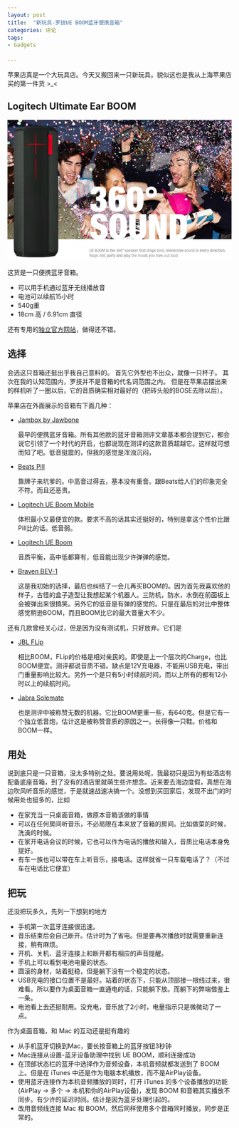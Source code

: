 ```yaml
---
layout: post
title:  "新玩具-罗技UE BOOM蓝牙便携音箱"
categories: 评论
tags:
- Gadgets

---
```

苹果店真是一个大玩具店。今天又搬回来一只新玩具。貌似这也是我从上海苹果店买的第一件货 >_<
## Logitech Ultimate Ear BOOM

![Logitech UE Boom](/images/20130607_logitech_ue_boom.png)

这货是一只便携蓝牙音箱。

*   可以用手机通过蓝牙无线播放音
*   电池可以续航15小时
*   540g重
*   18cm 高 / 6.91cm 直径

还有专用的[独立官方网站](http://www.ultimateears.com/en-us/boom)，做得还不错。

## 选择
会选这只音箱还挺出乎我自己意料的。
首先它外型也不出众，就像一只杯子。
其次在我的认知范围内，罗技并不是音箱的代名词范围之内。
但是在苹果店摆出来的样机听了一圈以后，它的音质确实相对最好的（把砖头般的BOSE去除以后）。

苹果店在外面展示的音箱有下面几种：

*   [Jambox by Jawbone][1]

    最早的便携蓝牙音箱。所有其他款的蓝牙音箱测评文章基本都会提到它，都会说它引领了一个时代的开启，也都说现在测评的这款音质超越它。这样就可想而知了吧。低音挺震的，但我的感觉是浑浊沉闷，
    
*   [Beats Pill][2]

    靠牌子来坑爹的。中高音过得去，基本没有重音。跟Beats给人们的印象完全不符。而且还恶贵。
    
*   [Logitech UE Boom Mobile][3]

    体积最小又最便宜的款。要求不高的话其实还挺好的，特别是拿这个性价比跟Pill比的话。低音弱。
    
*   [Logitech UE Boom][4]

    音质平衡，高中低都算有，低音能出现少许弹弹的感觉。
    
*   [Braven BEV-1][5]

    这是我初始的选择，最后也纠结了一会儿再买BOOM的。因为首先我喜欢他的样子，古怪的盒子造型让我想起某个机器人。三防机，防水，水倒在前面板上会被弹出来很搞笑。另外它的低音是有弹的感觉的。只是在最后的对比中整体感觉稍逊BOOM，而且BOOM比它的最大音量大不少。

还有几款曾经关心过，但是因为没有测试机，只好放弃。它们是

*   [JBL FLip][6]

    相比BOOM，FLip的价格是相对亲民的。即使是上一个层次的Charge，也比BOOM便宜。测评都说音质不错。缺点是12V充电器，不能用USB充电，带出门重量影响比较大。另外一个是只有5小时续航时间，而以上所有的都有12小时以上的续航时间。

*   [Jabra Solemate][7]

    也是测评中被称赞无数的机器。它比BOOM更重一些，有640克。但是它有一个独立低音炮，估计这是被称赞音质的原因之一。长得像一只鞋。价格和BOOM一样。

[1]:https://jawbone.com/speakers/jambox/overview
[2]:http://www.beatsbydre.com/speakers/beats-pill-silver/900-00088-01,default,pd.html?icid=internal_Home%20Page_na_na_na_na_SilverPillTout
[3]:http://ue.logitech.com.cn/zh-cn/wireless-speakers/mobile-boombox
[4]:http://www.ultimateears.com/en-us/boom
[5]:http://www.braven.com/braven-brv-1.html
[6]:http://uk.jbl.com/jbl_product_detail_uk/jbl-flip-white.html
[7]:http://www.jabra.com/products/speakers/jabra_solemate/jabra_solemate_black



## 用处

说到底只是一只音箱，没太多特别之处。要说用处呢，我最初只是因为有些酒店有配备底座音箱，到了没有的酒店里就萌生些许想念。近来要去海边度假，真想在海边吹风听音乐的感觉，于是就速战速决搞一个。没想到买回家后，发现不出门的时候用处也挺多的，比如

*   在家充当一只桌面音箱，做原本音箱该做的事情
*   可以在任何房间听音乐，不必局限在本来放了音箱的房间。比如做菜的时候，洗澡的时候。
*   在家开电话会议的时候，它也可以作为电话的播放和输入，音质比电话本身免提好。
*   有车一族也可以带在车上听音乐，接电话。这样就省一只车载电话了？（不过车在电话比它便宜）

## 把玩

还没把玩多久，先列一下想到的地方

*   手机第一次蓝牙连接很迅速。
*   音乐结束后会自己断开。估计时为了省电。但是要再次播放时就需要重新连接，稍有麻烦。
*   开机、关机、蓝牙连接上和断开都有相应的声音提醒。
*   手机上可以看到电池电量的状态。
*   圆滚的身材，站着挺稳，但是躺下没有一个稳定的状态。
*   USB充电的接口位置不是最好。站着的状态下，只能从顶部接一根线过来，很难看。所以要作为桌面音箱一直通电的话，只能躺下放。而躺下的弊端借鉴上一条。
*   电池看上去还挺耐用。没充电，音乐放了2小时，电量指示只是微微动了一点。

作为桌面音箱，和 Mac 的互动还是挺有趣的

*   从手机蓝牙切换到Mac，要长按音箱上的蓝牙按钮3秒钟
*   Mac连接从设置-蓝牙设备助理中找到 UE BOOM，顺利连接成功
*   在顶部状态栏的蓝牙中选择作为音频设备，本机音频就都发送到了 BOOM 上。但是在 iTunes 中还是作为电脑本机播放，而不是AirPlay设备。
*   使用蓝牙连接作为本机音频播放的同时，打开 iTunes 的多个设备播放的功能(AirPlay -> 多个 -> 本机和你的AirPlay设备)，发现 BOOM 和音箱其实播放不同步。有少许的延迟时间。估计是因为蓝牙处理引起的。
*   改用音频线连接 Mac 和 BOOM，然后同样使用多个音箱同时播放，同步是正常的。
